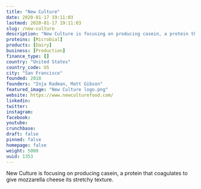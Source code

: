 ```yaml
---
title: "New Culture"
date: 2020-01-17 19:11:03
lastmod: 2020-01-17 19:11:03
slug: /new-culture
description: "New Culture is focusing on producing casein, a protein that coagulates to give mozzarella cheese its stretchy texture."
proteins: [Microbial]
products: [Dairy]
business: [Production]
finance_type: []
country: "United States"
country_code: US
city: "San Francisco"
founded: 2018
founders: "Inja Radman, Matt Gibson"
featured_image: "New Culture logo.png"
website: https://www.newculturefood.com/
linkedin: 
twitter: 
instagram: 
facebook: 
youtube: 
crunchbase: 
draft: false
pinned: false
homepage: false
weight: 5000
uuid: 1353
---
```

New Culture is focusing on producing casein, a protein that coagulates to give mozzarella cheese its stretchy texture.
